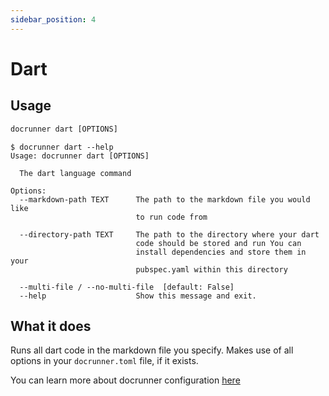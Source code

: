 ```yaml
---
sidebar_position: 4
---
```

# Dart

## Usage
```cmd
docrunner dart [OPTIONS]
```

```
$ docrunner dart --help
Usage: docrunner dart [OPTIONS]

  The dart language command    

Options:
  --markdown-path TEXT      The path to the markdown file you would like
                            to run code from

  --directory-path TEXT     The path to the directory where your dart
                            code should be stored and run You can
                            install dependencies and store them in your
                            pubspec.yaml within this directory

  --multi-file / --no-multi-file  [default: False]
  --help                    Show this message and exit.
```

## What it does
Runs all dart code in the markdown file you specify.
Makes use of all options in your `docrunner.toml` file, if it exists.

You can learn more about docrunner configuration [here](/docs/configuration)
